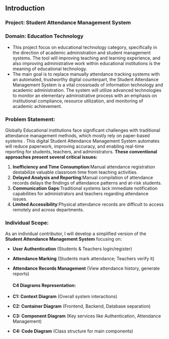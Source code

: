 ## Introduction

### Project: Student Attendance Management System

### Domain: Education Technology
- This project focus on educational technology category, specifically in the direction of academic administration and student management systems.  The tool will improving teaching and learning experience, and also improving administrative work within educational institutions is the meaning of educational technology.
- The main goal is to replace manually attendance tracking systems with an automated, trustworthy digital counterpart, the Student Attendance Management System is a vital crossroads of information technology and academic administration.  The system will utilize advanced technologies to monitor an elementary administrative process with an emphasis on institutional compliance, resource utilization, and monitoring of academic achievement.

### Problem Statement:
Globally Educational institutions face significant challenges with traditional attendance management methods, which mostly rely on paper-based systems . This digital Student Attendance Management System automates will reduce paperwork, improving accuracy, and enabling real-time reporting for students, teachers, and administrators. 
**These conventional approaches present several critical issues:**
1. **Inefficiency and Time Consumption**:Manual attendance registration destabilize valuable classroom time from teaching activities.
2. **Delayed Analysis and Reporting**:Manual compilation of attendance records delays the findings of attendance patterns and at-risk students.
3. **Communication Gaps**:Traditional systems lack immediate notification capabilities for administrators and teachers  regarding attendance issues. 
4. **Limited Accessibility**:Physical attendance records are difficult to access remotely and across departments.

### Individual Scope:
As an individual contributor, I will develop a simplified version of the **Student Attendance Management System** focusing on:
- **User Authentication** (Students & Teachers login/register)
- **Attendance Marking** (Students mark attendance; Teachers verify it)
- **Attendance Records Management** (View attendance history, generate reports)
  
  #### C4 Diagrams Representation:
 - **C1: Context Diagram** (Overall system interactions)
 - **C2: Container Diagram** (Frontend, Backend, Database separation)
 - **C3: Component Diagram** (Key services like Authentication, Attendance Management)
 - **C4: Code Diagram** (Class structure for main components)
